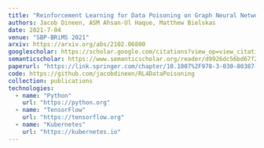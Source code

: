 ```yaml
---
title: "Reinforcement Learning for Data Poisoning on Graph Neural Networks"
authors: Jacob Dineen, ASM Ahsan-Ul Haque, Matthew Bielskas
date: 2021-7-04
venue: "SBP-BRiMS 2021"
arxiv: https://arxiv.org/abs/2102.06800
googlescholar: https://scholar.google.com/citations?view_op=view_citation&hl=en&user=WKurvcoAAAAJ&citation_for_view=WKurvcoAAAAJ:d1gkVwhDpl0C
semanticscholar: https://www.semanticscholar.org/reader/d9926dc56bd67f2f1b3f9caf18e53183cb3499ac
paperurl: "https://link.springer.com/chapter/10.1007%2F978-3-030-80387-2_14"
code: https://github.com/jacobdineen/RL4DataPoisoning
collection: publications
technologies:
  - name: "Python"
    url: "https://python.org"
  - name: "TensorFlow"
    url: "https://tensorflow.org"
  - name: "Kubernetes"
    url: "https://kubernetes.io"
---
```

